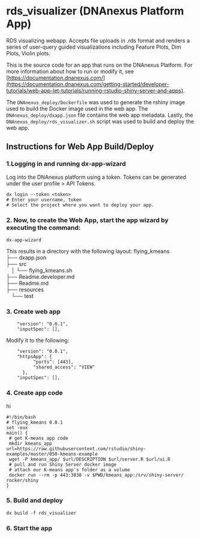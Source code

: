 <!-- dx-header -->
# rds_visualizer (DNAnexus Platform App)

RDS visualizing webapp. Accepts file uploads in .rds format and renders a series of user-query guided visualizations including Feature Plots, Dim Plots, Violin plots.

This is the source code for an app that runs on the DNAnexus Platform.
For more information about how to run or modify it, see
[https://documentation.dnanexus.com/](https://documentation.dnanexus.com/getting-started/developer-tutorials/web-app-let-tutorials/running-rstudio-shiny-server-and-apps).
<!-- /dx-header -->

<!-- Insert a description of your app here -->
The `DNAnexus_deploy/Dockerfile` was used to generate the rshiny image used to build the Docker image used in the web app. The `DNAnexus_deploy/dxapp.json` file contains the web app metadata. Lastly, the `DNAnexus_deploy/rds_visualizer.sh` script was used to build and deploy the web app.

## Instructions for Web App Build/Deploy

### 1.Logging in and running dx-app-wizard

Log into the DNAnexus platform using a token. Tokens can be generated under the user profile > API Tokens.

```
dx login --token <token>
# Enter your username, token
# Select the project where you want to deploy your app.
```
### 2. Now, to create the Web App, start the app wizard by executing the command:
```
dx-app-wizard
```

This results in a directory with the following layout:
flying_kmeans <br>
├── dxapp.json  <br>
├── src  <br>
&emsp;│   └── flying_kmeans.sh  <br>
├── Readme.developer.md  <br>
├── Readme.md  <br>
├── resources  <br>
&emsp;└── test

### 3. Create web app
```
    "version": "0.0.1",
    "inputSpec": [],
```

Modify it to the following:

```
    "version": "0.0.1",
    "httpsApp": {
          "ports": [443],
          "shared_access": "VIEW"
      },
    "inputSpec": [],
```

### 4. Create app code
hi
```
#!/bin/bash
# flying_kmeans 0.0.1
set -eux
main() {
 # get K-means app code
 mkdir kmeans_app
url=https://raw.githubusercontent.com/rstudio/shiny-examples/master/050-kmeans-example
 wget -P kmeans_app/ $url/DESCRIPTION $url/server.R $url/ui.R
 # pull and run Shiny Server docker image
 # attach our K-means app's folder as a volume
 docker run --rm -p 443:3838 -v $PWD/kmeans_app:/srv/shiny-server/ rocker/shiny
}

```
### 5. Build and deploy
```
dx build -f rds_visualizer
```

### 6. Start the app

<!--
TODO: This app directory was automatically generated by dx-app-wizard;
please edit this Readme.md file to include essential documentation about
your app that would be helpful to users. (Also see the
Readme.developer.md.) Once you're done, you can remove these TODO
comments.

For more info, see https://documentation.dnanexus.com/developer.
-->
